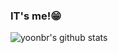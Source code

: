 ### IT's me!😁

![yoonbr's github stats](https://github-readme-stats.vercel.app/api?username=yoonbr&show_icons=true&theme=buefy)

